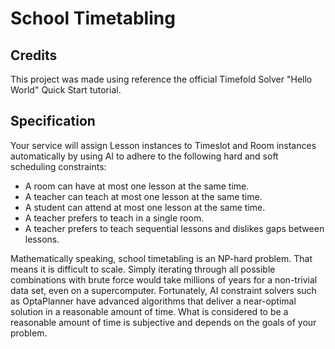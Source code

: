 # School Timetabling

## Credits
This project was made using reference the official Timefold Solver "Hello World" Quick Start tutorial.

## Specification
Your service will assign Lesson instances to Timeslot and Room instances automatically by using AI to adhere to the following hard and soft scheduling constraints:

- A room can have at most one lesson at the same time.
- A teacher can teach at most one lesson at the same time.
- A student can attend at most one lesson at the same time.
- A teacher prefers to teach in a single room.
- A teacher prefers to teach sequential lessons and dislikes gaps between lessons.

Mathematically speaking, school timetabling is an NP-hard problem. That means it is difficult to scale. Simply iterating through all possible combinations with brute force would take millions of years for a non-trivial data set, even on a supercomputer. Fortunately, AI constraint solvers such as OptaPlanner have advanced algorithms that deliver a near-optimal solution in a reasonable amount of time. What is considered to be a reasonable amount of time is subjective and depends on the goals of your problem.
